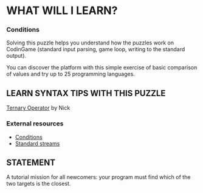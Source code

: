# WHAT WILL I LEARN?
### Conditions
Solving this puzzle helps you understand how the puzzles work on CodinGame (standard input parsing, game loop, writing to the standard output).

You can discover the platform with this simple exercise of basic comparison of values and try up to 25 programming languages.

## LEARN SYNTAX TIPS WITH THIS PUZZLE
[Ternary Operator](https://tech.io/playgrounds/172/ternary-operator?utm_source=codingame&utm_medium=details-page&utm_campaign=puzzle-to-playground&utm_content=onboarding) by Nick

### External resources
- [Conditions](https://en.wikipedia.org/wiki/Conditional_(computer_programming))
- [Standard streams](https://en.wikipedia.org/wiki/Standard_streams)

## STATEMENT
A tutorial mission for all newcomers: your program must find which of the two targets is the closest.
